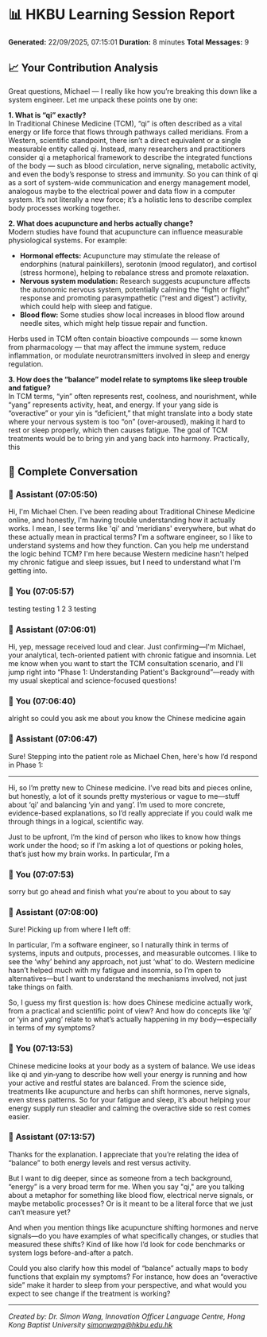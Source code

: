 # 📊 HKBU Learning Session Report

**Generated:** 22/09/2025, 07:15:01
**Duration:** 8 minutes
**Total Messages:** 9

## 📈 Your Contribution Analysis

Great questions, Michael — I really like how you’re breaking this down like a system engineer. Let me unpack these points one by one:

**1. What is “qi” exactly?**  
In Traditional Chinese Medicine (TCM), “qi” is often described as a vital energy or life force that flows through pathways called meridians. From a Western, scientific standpoint, there isn’t a direct equivalent or a single measurable entity called qi. Instead, many researchers and practitioners consider qi a metaphorical framework to describe the integrated functions of the body — such as blood circulation, nerve signaling, metabolic activity, and even the body’s response to stress and immunity. So you can think of qi as a sort of system-wide communication and energy management model, analogous maybe to the electrical power and data flow in a computer system. It’s not literally a new force; it’s a holistic lens to describe complex body processes working together.

**2. What does acupuncture and herbs actually change?**  
Modern studies have found that acupuncture can influence measurable physiological systems. For example:  
- **Hormonal effects:** Acupuncture may stimulate the release of endorphins (natural painkillers), serotonin (mood regulator), and cortisol (stress hormone), helping to rebalance stress and promote relaxation.  
- **Nervous system modulation:** Research suggests acupuncture affects the autonomic nervous system, potentially calming the “fight or flight” response and promoting parasympathetic (“rest and digest”) activity, which could help with sleep and fatigue.  
- **Blood flow:** Some studies show local increases in blood flow around needle sites, which might help tissue repair and function.  

Herbs used in TCM often contain bioactive compounds — some known from pharmacology — that may affect the immune system, reduce inflammation, or modulate neurotransmitters involved in sleep and energy regulation.

**3. How does the “balance” model relate to symptoms like sleep trouble and fatigue?**  
In TCM terms, “yin” often represents rest, coolness, and nourishment, while “yang” represents activity, heat, and energy. If your yang side is “overactive” or your yin is “deficient,” that might translate into a body state where your nervous system is too “on” (over-aroused), making it hard to rest or sleep properly, which then causes fatigue. The goal of TCM treatments would be to bring yin and yang back into harmony. Practically, this

## 📝 Complete Conversation

### 🤖 **Assistant** (07:05:50)

Hi, I'm Michael Chen. I've been reading about Traditional Chinese Medicine online, and honestly, I'm having trouble understanding how it actually works. I mean, I see terms like 'qi' and 'meridians' everywhere, but what do these actually mean in practical terms? I'm a software engineer, so I like to understand systems and how they function. Can you help me understand the logic behind TCM? I'm here because Western medicine hasn't helped my chronic fatigue and sleep issues, but I need to understand what I'm getting into.

### 👤 **You** (07:05:57)

testing testing 1 2 3 testing

### 🤖 **Assistant** (07:06:01)

Hi, yep, message received loud and clear. Just confirming—I'm Michael, your analytical, tech-oriented patient with chronic fatigue and insomnia. Let me know when you want to start the TCM consultation scenario, and I'll jump right into “Phase 1: Understanding Patient's Background”—ready with my usual skeptical and science-focused questions!

### 👤 **You** (07:06:40)

alright so could you ask me about you know the Chinese medicine again

### 🤖 **Assistant** (07:06:47)

Sure! Stepping into the patient role as Michael Chen, here's how I’d respond in Phase 1:

---

Hi, so I’m pretty new to Chinese medicine. I’ve read bits and pieces online, but honestly, a lot of it sounds pretty mysterious or vague to me—stuff about ‘qi’ and balancing ‘yin and yang’. I’m used to more concrete, evidence-based explanations, so I’d really appreciate if you could walk me through things in a logical, scientific way. 

Just to be upfront, I’m the kind of person who likes to know how things work under the hood; so if I’m asking a lot of questions or poking holes, that’s just how my brain works. In particular, I’m a

### 👤 **You** (07:07:53)

sorry but go ahead and finish what you're about to you about to say

### 🤖 **Assistant** (07:08:00)

Sure! Picking up from where I left off:

In particular, I’m a software engineer, so I naturally think in terms of systems, inputs and outputs, processes, and measurable outcomes. I like to see the ‘why’ behind any approach, not just ‘what’ to do. Western medicine hasn’t helped much with my fatigue and insomnia, so I’m open to alternatives—but I want to understand the mechanisms involved, not just take things on faith.

So, I guess my first question is: how does Chinese medicine actually work, from a practical and scientific point of view? And how do concepts like ‘qi’ or ‘yin and yang’ relate to what’s actually happening in my body—especially in terms of my symptoms?

### 👤 **You** (07:13:53)

Chinese medicine looks at your body as a system of balance. We use ideas like qi and yin‑yang to describe how well your energy is running and how your active and restful states are balanced. From the science side, treatments like acupuncture and herbs can shift hormones, nerve signals, even stress patterns. So for your fatigue and sleep, it’s about helping your energy supply run steadier and calming the overactive side so rest comes easier.

### 🤖 **Assistant** (07:13:57)

Thanks for the explanation. I appreciate that you’re relating the idea of “balance” to both energy levels and rest versus activity.

But I want to dig deeper, since as someone from a tech background, “energy” is a very broad term for me. When you say "qi," are you talking about a metaphor for something like blood flow, electrical nerve signals, or maybe metabolic processes? Or is it meant to be a literal force that we just can’t measure yet?

And when you mention things like acupuncture shifting hormones and nerve signals—do you have examples of what specifically changes, or studies that measured these shifts? Kind of like how I’d look for code benchmarks or system logs before-and-after a patch.

Could you also clarify how this model of “balance” actually maps to body functions that explain my symptoms? For instance, how does an “overactive side” make it harder to sleep from your perspective, and what would you expect to see change if the treatment is working?

---
*Created by: Dr. Simon Wang, Innovation Officer*
*Language Centre, Hong Kong Baptist University*
*simonwang@hkbu.edu.hk*